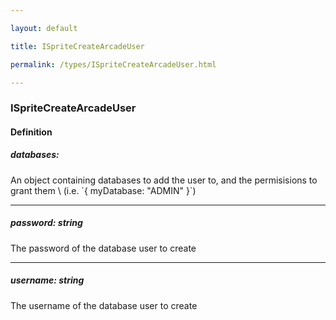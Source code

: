 ```yaml
---

layout: default

title: ISpriteCreateArcadeUser

permalink: /types/ISpriteCreateArcadeUser.html

---
```


### ISpriteCreateArcadeUser

#### Definition

<h5> databases: <span></span></h5>An object containing databases to add the user to, and the
permisisions to grant them \
(i.e. `{ myDatabase: "ADMIN" }`)


---

<h5> password: <span>string</span></h5>The password of the database user to create


---

<h5> username: <span>string</span></h5>The username of the database user to create


